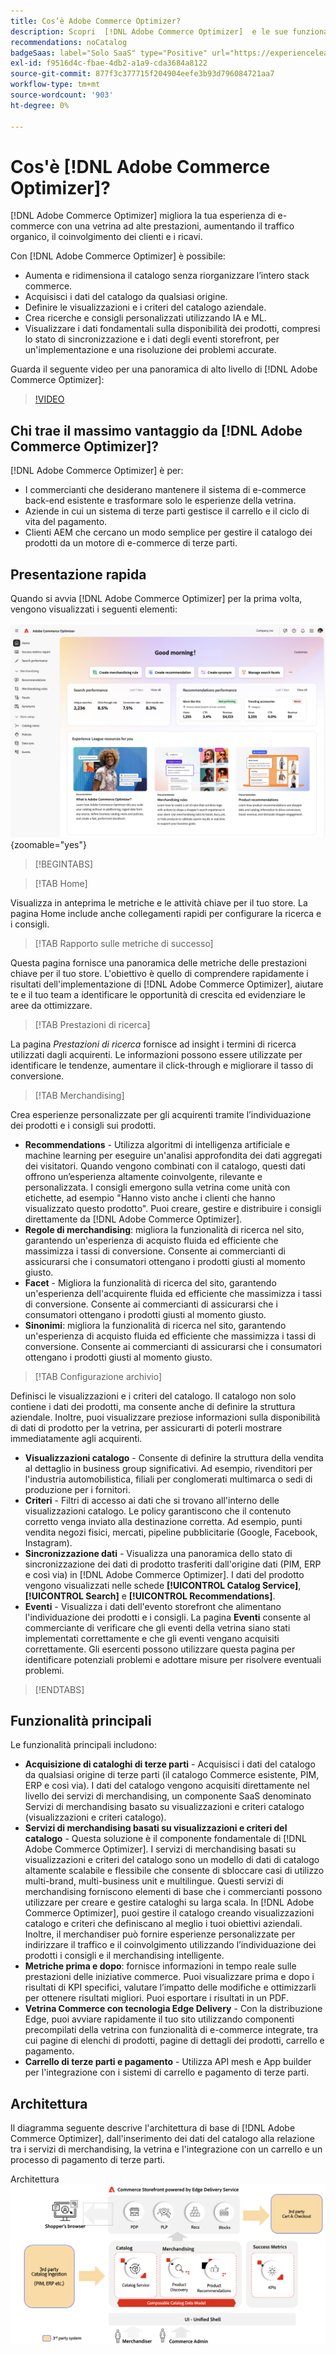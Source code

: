 ```yaml
---
title: Cos’è Adobe Commerce Optimizer?
description: Scopri  [!DNL Adobe Commerce Optimizer]  e le sue funzionalità chiave.
recommendations: noCatalog
badgeSaas: label="Solo SaaS" type="Positive" url="https://experienceleague.adobe.com/en/docs/commerce/user-guides/product-solutions" tooltip="Applicabile solo ai progetti Adobe Commerce as a Cloud Service e Adobe Commerce Optimizer (infrastruttura SaaS gestita da Adobe)."
exl-id: f9516d4c-fbae-4db2-a1a9-cda3684a8122
source-git-commit: 877f3c377715f204904eefe3b93d796084721aa7
workflow-type: tm+mt
source-wordcount: '903'
ht-degree: 0%

---
```


# Cos&#39;è [!DNL Adobe Commerce Optimizer]?

[!DNL Adobe Commerce Optimizer] migliora la tua esperienza di e-commerce con una vetrina ad alte prestazioni, aumentando il traffico organico, il coinvolgimento dei clienti e i ricavi.

Con [!DNL Adobe Commerce Optimizer] è possibile:

- Aumenta e ridimensiona il catalogo senza riorganizzare l’intero stack commerce.
- Acquisisci i dati del catalogo da qualsiasi origine.
- Definire le visualizzazioni e i criteri del catalogo aziendale.
- Crea ricerche e consigli personalizzati utilizzando IA e ML.
- Visualizzare i dati fondamentali sulla disponibilità dei prodotti, compresi lo stato di sincronizzazione e i dati degli eventi storefront, per un&#39;implementazione e una risoluzione dei problemi accurate.

Guarda il seguente video per una panoramica di alto livello di [!DNL Adobe Commerce Optimizer]:

>[!VIDEO](https://video.tv.adobe.com/v/3450226)

## Chi trae il massimo vantaggio da [!DNL Adobe Commerce Optimizer]?

[!DNL Adobe Commerce Optimizer] è per:

- I commercianti che desiderano mantenere il sistema di e-commerce back-end esistente e trasformare solo le esperienze della vetrina.
- Aziende in cui un sistema di terze parti gestisce il carrello e il ciclo di vita del pagamento.
- Clienti AEM che cercano un modo semplice per gestire il catalogo dei prodotti da un motore di e-commerce di terze parti.

## Presentazione rapida

Quando si avvia [!DNL Adobe Commerce Optimizer] per la prima volta, vengono visualizzati i seguenti elementi:

![[!DNL Adobe Commerce Optimizer] UI](./assets/user-interface.png){zoomable="yes"}

>[!BEGINTABS]

>[!TAB Home]

Visualizza in anteprima le metriche e le attività chiave per il tuo store. La pagina Home include anche collegamenti rapidi per configurare la ricerca e i consigli.

>[!TAB Rapporto sulle metriche di successo]

Questa pagina fornisce una panoramica delle metriche delle prestazioni chiave per il tuo store. L&#39;obiettivo è quello di comprendere rapidamente i risultati dell&#39;implementazione di [!DNL Adobe Commerce Optimizer], aiutare te e il tuo team a identificare le opportunità di crescita ed evidenziare le aree da ottimizzare.

>[!TAB Prestazioni di ricerca]

La pagina *Prestazioni di ricerca* fornisce ad insight i termini di ricerca utilizzati dagli acquirenti. Le informazioni possono essere utilizzate per identificare le tendenze, aumentare il click-through e migliorare il tasso di conversione.

>[!TAB Merchandising]

Crea esperienze personalizzate per gli acquirenti tramite l’individuazione dei prodotti e i consigli sui prodotti.

- **Recommendations** - Utilizza algoritmi di intelligenza artificiale e machine learning per eseguire un&#39;analisi approfondita dei dati aggregati dei visitatori. Quando vengono combinati con il catalogo, questi dati offrono un’esperienza altamente coinvolgente, rilevante e personalizzata. I consigli emergono sulla vetrina come unità con etichette, ad esempio &quot;Hanno visto anche i clienti che hanno visualizzato questo prodotto&quot;. Puoi creare, gestire e distribuire i consigli direttamente da [!DNL Adobe Commerce Optimizer].
- **Regole di merchandising**: migliora la funzionalità di ricerca nel sito, garantendo un&#39;esperienza di acquisto fluida ed efficiente che massimizza i tassi di conversione. Consente ai commercianti di assicurarsi che i consumatori ottengano i prodotti giusti al momento giusto.
- **Facet** - Migliora la funzionalità di ricerca del sito, garantendo un&#39;esperienza dell&#39;acquirente fluida ed efficiente che massimizza i tassi di conversione. Consente ai commercianti di assicurarsi che i consumatori ottengano i prodotti giusti al momento giusto.
- **Sinonimi**: migliora la funzionalità di ricerca nel sito, garantendo un&#39;esperienza di acquisto fluida ed efficiente che massimizza i tassi di conversione. Consente ai commercianti di assicurarsi che i consumatori ottengano i prodotti giusti al momento giusto.

>[!TAB Configurazione archivio]

Definisci le visualizzazioni e i criteri del catalogo. Il catalogo non solo contiene i dati dei prodotti, ma consente anche di definire la struttura aziendale. Inoltre, puoi visualizzare preziose informazioni sulla disponibilità di dati di prodotto per la vetrina, per assicurarti di poterli mostrare immediatamente agli acquirenti.

- **Visualizzazioni catalogo** - Consente di definire la struttura della vendita al dettaglio in business group significativi. Ad esempio, rivenditori per l&#39;industria automobilistica, filiali per conglomerati multimarca o sedi di produzione per i fornitori.
- **Criteri** - Filtri di accesso ai dati che si trovano all&#39;interno delle visualizzazioni catalogo. Le policy garantiscono che il contenuto corretto venga inviato alla destinazione corretta. Ad esempio, punti vendita negozi fisici, mercati, pipeline pubblicitarie (Google, Facebook, Instagram).
- **Sincronizzazione dati** - Visualizza una panoramica dello stato di sincronizzazione dei dati di prodotto trasferiti dall&#39;origine dati (PIM, ERP e così via) in [!DNL Adobe Commerce Optimizer]. I dati del prodotto vengono visualizzati nelle schede **[!UICONTROL Catalog Service]**, **[!UICONTROL Search]** e **[!UICONTROL Recommendations]**.
- **Eventi** - Visualizza i dati dell&#39;evento storefront che alimentano l&#39;individuazione dei prodotti e i consigli. La pagina **Eventi** consente al commerciante di verificare che gli eventi della vetrina siano stati implementati correttamente e che gli eventi vengano acquisiti correttamente. Gli esercenti possono utilizzare questa pagina per identificare potenziali problemi e adottare misure per risolvere eventuali problemi.

>[!ENDTABS]

## Funzionalità principali

Le funzionalità principali includono:

- **Acquisizione di cataloghi di terze parti** - Acquisisci i dati del catalogo da qualsiasi origine di terze parti (il catalogo Commerce esistente, PIM, ERP e così via). I dati del catalogo vengono acquisiti direttamente nel livello dei servizi di merchandising, un componente SaaS denominato Servizi di merchandising basato su visualizzazioni e criteri catalogo (visualizzazioni e criteri catalogo).
- **Servizi di merchandising basati su visualizzazioni e criteri del catalogo** - Questa soluzione è il componente fondamentale di [!DNL Adobe Commerce Optimizer]. I servizi di merchandising basati su visualizzazioni e criteri del catalogo sono un modello di dati di catalogo altamente scalabile e flessibile che consente di sbloccare casi di utilizzo multi-brand, multi-business unit e multilingue. Questi servizi di merchandising forniscono elementi di base che i commercianti possono utilizzare per creare e gestire cataloghi su larga scala. In [!DNL Adobe Commerce Optimizer], puoi gestire il catalogo creando visualizzazioni catalogo e criteri che definiscano al meglio i tuoi obiettivi aziendali. Inoltre, il merchandiser può fornire esperienze personalizzate per indirizzare il traffico e il coinvolgimento utilizzando l’individuazione dei prodotti&#x200B; i consigli e il merchandising intelligente.
- **Metriche prima e dopo**: fornisce informazioni in tempo reale sulle prestazioni delle iniziative commerce. Puoi visualizzare prima e dopo i risultati di KPI specifici, valutare l’impatto delle modifiche e ottimizzarli per ottenere risultati migliori. Puoi esportare i risultati in un PDF.
- **Vetrina Commerce con tecnologia Edge Delivery** - Con la distribuzione Edge, puoi avviare rapidamente il tuo sito utilizzando componenti precompilati della vetrina con funzionalità di e-commerce integrate, tra cui pagine di elenchi di prodotti, pagine di dettagli dei prodotti, carrello e pagamento.
- **Carrello di terze parti e pagamento** - Utilizza API mesh e App builder per l&#39;integrazione con i sistemi di carrello e pagamento di terze parti.

## Architettura

Il diagramma seguente descrive l&#39;architettura di base di [!DNL Adobe Commerce Optimizer], dall&#39;inserimento dei dati del catalogo alla relazione tra i servizi di merchandising, la vetrina e l&#39;integrazione con un carrello e un processo di pagamento di terze parti.

Architettura ![[!DNL Adobe Commerce Optimizer]](./assets/architecture.png)
